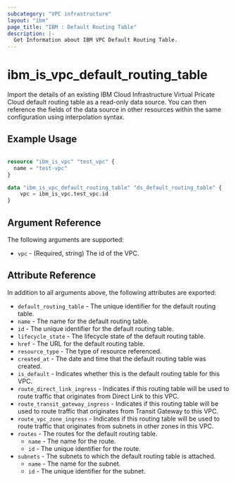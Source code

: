 ```yaml
---
subcategory: "VPC infrastructure"
layout: "ibm"
page_title: "IBM : Default Routing Table"
description: |-
  Get Information about IBM VPC Default Routing Table.
---
```


# ibm\_is_vpc_default_routing_table

Import the details of an existing IBM Cloud Infrastructure Virtual Pricate Cloud default routing table as a read-only data source. You can then reference the fields of the data source in other resources within the same configuration using interpolation syntax.


## Example Usage

```terraform

resource "ibm_is_vpc" "test_vpc" {
  name = "test-vpc"
}

data "ibm_is_vpc_default_routing_table" "ds_default_routing_table" {
	vpc = ibm_is_vpc.test_vpc.id
}

```

## Argument Reference

The following arguments are supported:

* `vpc` - (Required, string) The id of the VPC.

## Attribute Reference

In addition to all arguments above, the following attributes are exported:

* `default_routing_table` - The unique identifier for the default routing table.
* `name` - The name for the default routing table.
* `id` - The unique identifier for the default routing table.
* `lifecycle_state` - The lifecycle state of the default routing table.
* `href` - The URL for the default routing table.
* `resource_type` - The type of resource referenced.
* `created_at` - The date and time that the default routing table was created.
* `is_default` - Indicates whether this is the default routing table for this VPC.
* `route_direct_link_ingress` - Indicates if this routing table will be used to route traffic that originates from Direct Link to this VPC. 
* `route_transit_gateway_ingress` - Indicates if this routing table will be used to route traffic that originates from Transit Gateway to this VPC.
* `route_vpc_zone_ingress` - Indicates if this routing table will be used to route traffic that originates from subnets in other zones in this VPC.
* `routes` - The routes for the default routing table.
  * `name` - The name for the route.
  * `id` - The unique identifier for the route.
* `subnets` - The subnets to which the default routing table is attached.
  * `name` - The name for the subnet.
  * `id` - The unique identifier for the subnet.
